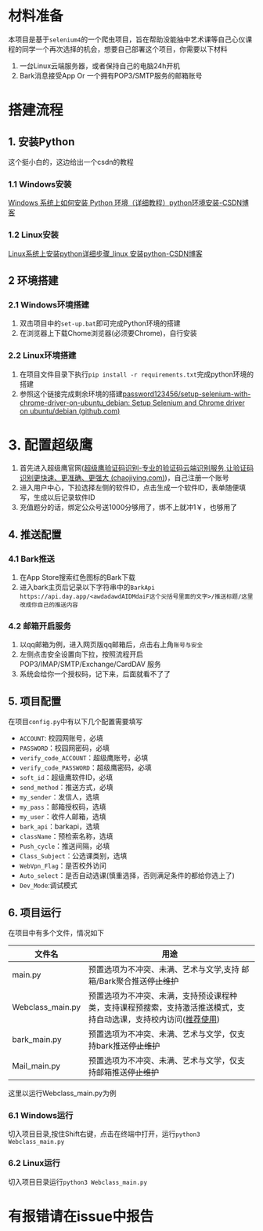 # 材料准备

本项目是基于`selenium4`的一个爬虫项目，旨在帮助没能抽中艺术课等自己心仪课程的同学一个再次选择的机会，想要自己部署这个项目，你需要以下材料

1. 一台Linux云端服务器，或者保持自己的电脑24h开机
2. Bark消息接受App Or 一个拥有POP3/SMTP服务的邮箱账号

# 搭建流程

## 1. 安装Python

这个挺小白的，这边给出一个csdn的教程

### 1.1 Windows安装

[Windows 系统上如何安装 Python 环境（详细教程）python环境安装-CSDN博客](https://blog.csdn.net/qq_44214671/article/details/113469811)

### 1.2 Linux安装

[Linux系统上安装python详细步骤_linux 安装python-CSDN博客](https://blog.csdn.net/weixin_39447365/article/details/121159894)

## 2 环境搭建

### 2.1 Windows环境搭建

1. 双击项目中的`set-up.bat`即可完成Python环境的搭建
2. 在浏览器上下载Chome浏览器(必须要Chrome)，自行安装

### 2.2 Linux环境搭建

1. 在项目文件目录下执行`pip install -r requirements.txt`完成python环境的搭建
2. 参照这个链接完成剩余环境的搭建[password123456/setup-selenium-with-chrome-driver-on-ubuntu_debian: Setup Selenium and Chrome driver on ubuntu/debian (github.com)](https://github.com/password123456/setup-selenium-with-chrome-driver-on-ubuntu_debian)

# 3. 配置超级鹰

1. 首先进入超级鹰官网([超级鹰验证码识别-专业的验证码云端识别服务,让验证码识别更快速、更准确、更强大 (chaojiying.com)](https://www.chaojiying.com/))，自己注册一个账号
2. 进入用户中心，下拉选择左侧的软件ID，点击生成一个软件ID，表单随便填写，生成以后记录软件ID
3. 充值题分的话，绑定公众号送1000分够用了，绑不上就冲1￥，也够用了

## 4. 推送配置

### 4.1 Bark推送

1. 在App Store搜索红色图标的Bark下载
2. 进入bark主页后记录以下字符串中的`BarkApi`
   `https://api.day.app/<awdadawdAIDMdaiF这个尖括号里面的文字>/推送标题/这里改成你自己的推送内容`

### 4.2 邮箱开启服务

1. 以qq邮箱为例，进入网页版qq邮箱后，点击右上角`账号与安全`
2. 左侧点击安全设置向下拉，按照流程开启POP3/IMAP/SMTP/Exchange/CardDAV 服务
3. 系统会给你一个授权码，记下来，后面就看不了了

## 5. 项目配置

在项目`config.py`中有以下几个配置需要填写

* `ACCOUNT`: 校园网账号，必填
* `PASSWORD`：校园网密码，必填
* `verify_code_ACCOUNT`：超级鹰账号，必填
* `verify_code_PASSWORD`：超级鹰密码，必填
* `soft_id`：超级鹰软件ID，必填
* `send_method`：推送方式，必填
* `my_sender`：发信人，选填
* `my_pass`：邮箱授权码，选填
* `my_user`：收件人邮箱，选填
* `bark_api`：barkapi，选填
* `className`：预检索名称，选填
* `Push_cycle`：推送间隔，必填
* `Class_Subject`：公选课类别，选填
* `WebVpn_Flag`：是否校外访问
* `Auto_select`：是否自动选课(慎重选择，否则满足条件的都给你选上了)
* `Dev_Mode`:调试模式

## 6. 项目运行

在项目中有多个文件，情况如下


| 文件名           | 用途                                                                                                                    |
| ---------------- | ----------------------------------------------------------------------------------------------------------------------- |
| main.py          | 预置选项为不冲突、未满、艺术与文学,支持 邮箱/Bark聚合推送~~停止维护~~                                                   |
| Webclass_main.py | 预置选项为不冲突、未满，支持预设课程种类，支持课程预搜索，支持激活推送模式，支持自动选课，支持校内访问(<u>推荐使用</u>) |
| bark_main.py     | 预置选项为不冲突、未满、艺术与文学，仅支持bark推送~~停止维护~~                                                          |
| Mail_main.py     | 预置选项为不冲突、未满、艺术与文学，仅支持邮箱推送~~停止维护~~                                                          |

这里以运行Webclass_main.py为例

### 6.1 Windows运行

切入项目目录,按住Shift右键，点击在终端中打开，运行`python3 Webclass_main.py`

### 6.2 Linux运行

切入项目目录运行`python3 Webclass_main.py`

# 有报错请在issue中报告
